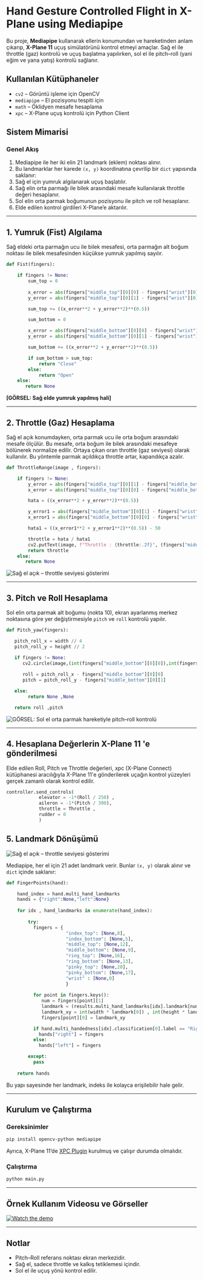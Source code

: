 
# Hand Gesture Controlled Flight in X-Plane using Mediapipe

Bu proje, **Mediapipe** kullanarak ellerin konumundan ve hareketinden anlam çıkarıp, **X-Plane 11** uçuş simülatörünü kontrol etmeyi amaçlar. Sağ el ile throttle (gaz) kontrolü ve uçuş başlatma yapılırken, sol el ile pitch–roll (yani eğim ve yana yatış) kontrolü sağlanır.

## Kullanılan Kütüphaneler

* `cv2` – Görüntü işleme için OpenCV
* `mediapipe` – El pozisyonu tespiti için
* `math` – Öklidyen mesafe hesaplama
* `xpc` – X-Plane uçuş kontrolü için Python Client


## Sistem Mimarisi

### Genel Akış

1. Mediapipe ile her iki elin 21 landmark (eklem) noktası alınır.
2. Bu landmarklar her karede `(x, y)` koordinatına çevrilip bir `dict` yapısında saklanır:
3. Sağ el için yumruk algılanarak uçuş başlatılır.
4. Sağ elin orta parmağı ile bilek arasındaki mesafe kullanılarak throttle değeri hesaplanır.
5. Sol elin orta parmak boğumunun pozisyonu ile pitch ve roll hesaplanır.
6. Elde edilen kontrol girdileri X-Plane’e aktarılır.

---

## 1. Yumruk (Fist) Algılama

Sağ eldeki orta parmağın ucu ile bilek mesafesi,
orta parmağın alt boğum noktası ile bilek mesafesinden küçükse yumruk yapılmış sayılır.

```python
def Fist(fingers):

    if fingers != None:
        sum_top = 0
      
        x_error = abs(fingers["middle_top"][0][0] - fingers["wrist"][0][0])
        y_error = abs(fingers["middle_top"][0][1] - fingers["wrist"][0][1])

        sum_top += ((x_error**2 + y_error**2)**(0.5))

        sum_bottom = 0

        x_error = abs(fingers["middle_bottom"][0][0] - fingers["wrist"][0][0])
        y_error = abs(fingers["middle_bottom"][0][1] - fingers["wrist"][0][1])

        sum_bottom += ((x_error**2 + y_error**2)**(0.5))

        if sum_bottom > sum_top:
            return "Close"
        else:
            return "Open"
    else:
       return None
```

**\[GÖRSEL: Sağ elde yumruk yapılmış hali]**

---

## 2. Throttle (Gaz) Hesaplama

Sağ el açık konumdayken, orta parmak ucu ile orta boğum arasındaki mesafe ölçülür. Bu mesafe, orta boğum ile bilek arasındaki mesafeye bölünerek normalize edilir. Ortaya çıkan oran throttle (gaz seviyesi) olarak kullanılır.
Bu yöntemle parmak açıldıkça throttle artar, kapandıkça azalır.

```python
def ThrottleRange(image , fingers):

    if fingers != None:
        y_error = abs(fingers["middle_top"][0][1] - fingers["middle_bottom"][0][1])
        x_error = abs(fingers["middle_top"][0][0] - fingers["middle_bottom"][0][0])

        hata = ((x_error**2 + y_error**2)**(0.5))

        y_error1 = abs(fingers["middle_bottom"][0][1] - fingers["wrist"][0][1])
        x_error1 = abs(fingers["middle_bottom"][0][0] - fingers["wrist"][0][0])

        hata1 = ((x_error1**2 + y_error1**2)**(0.5)) - 50

        throttle = hata / hata1
        cv2.putText(image, f"Throttle : {throttle:.2f}", (fingers["middle_bottom"][0][0] - 50, fingers["middle_bottom"][0][1] + 50), cv2.FONT_HERSHEY_SIMPLEX, 1, (0,0,255), 2)
        return throttle
    else:
       return None
```

![Sağ el açık – throttle seviyesi gösterimi](readme_images/Throttle.png)

---

## 3. Pitch ve Roll Hesaplama

Sol elin orta parmak alt boğumu (nokta 10), ekran ayarlanmış merkez noktasına göre yer değiştirmesiyle `pitch` ve `roll` kontrolü yapılır.

```python
def Pitch_yaw(fingers):

   pitch_roll_x = width // 4
   pitch_roll_y = height // 2 

   if fingers != None:
      cv2.circle(image,(int(fingers["middle_bottom"][0][0]),int(fingers["middle_bottom"][0][1])),30,(255,0,0),3)
      
      roll = pitch_roll_x - fingers["middle_bottom"][0][0] 
      pitch = pitch_roll_y - fingers["middle_bottom"][0][1]

   else:
        return None ,None

   return roll ,pitch
```

![GÖRSEL: Sol el orta parmak hareketiyle pitch–roll kontrolü](readme_images/Pitch_Roll.png)

---

## 4. Hesaplana Değerlerin X-Plane 11 'e gönderilmesi
Elde edilen Roll, Pitch ve Throttle değerleri, xpc (X-Plane Connect) kütüphanesi aracılığıyla X-Plane 11'e gönderilerek uçağın kontrol yüzeyleri gerçek zamanlı olarak kontrol edilir.

```python
controller.send_controls(
            elevator = -1*(Roll / 250) , 
            aileron = -1*(Pitch / 300),
            throttle = Throttle , 
            rudder = 0
            )
```

## 5. Landmark Dönüşümü

![Sağ el açık – throttle seviyesi gösterimi](readme_images/Landmark.PNG)

Mediapipe, her el için 21 adet landmark verir. Bunlar `(x, y)` olarak alınır ve `dict` içinde saklanır:

```python
def FingerPoints(hand):

    hand_index = hand.multi_hand_landmarks
    hands = {"right":None,"left":None}
    
    for idx , hand_landmarks in enumerate(hand_index):
        
        try:
          fingers = {
                      "index_top": [None,8],
                      "index_bottom": [None,5],
                      "middle_top": [None,12],
                      "middle_bottom": [None,9],
                      "ring_top": [None,16],
                      "ring_bottom": [None,13],
                      "pinky_top": [None,20],
                      "pinky_bottom": [None,17],
                      "wrist" : [None,0]
                      }
          
          for point in fingers.keys():
             num = fingers[point][1]
             landmark = (results.multi_hand_landmarks[idx].landmark[num].x,results.multi_hand_landmarks[idx].landmark[num].y)
             landmark_xy = int(width * landmark[0]) , int(height * landmark[1])
             fingers[point][0] = landmark_xy

          if hand.multi_handedness[idx].classification[0].label == "Right":
            hands["right"] = fingers
          else:
            hands["left"] = fingers

        except:
          pass
        
    return hands
```

Bu yapı sayesinde her landmark, indeks ile kolayca erişilebilir hale gelir.

---


## Kurulum ve Çalıştırma

### Gereksinimler

```bash
pip install opencv-python mediapipe
```

Ayrıca, X-Plane 11’de [XPC Plugin](https://github.com/nasa/XPlaneConnect) kurulmuş ve çalışır durumda olmalıdır.

### Çalıştırma

```bash
python main.py
```

---

## Örnek Kullanım Videosu ve Görseller

[![Watch the demo](https://img.youtube.com/vi/mk37UO0KcNg/maxresdefault.jpg)](https://youtu.be/mk37UO0KcNg)

---

## Notlar

* Pitch–Roll referans noktası ekran merkezidir.
* Sağ el, sadece throttle ve kalkış tetiklemesi içindir.
* Sol el ile uçuş yönü kontrol edilir.

